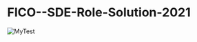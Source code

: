 # FICO--SDE-Role-Solution-2021
![MyTest](https://user-images.githubusercontent.com/61516051/120070408-01abb100-c0a8-11eb-8554-d4af42b5a61d.jpeg)
